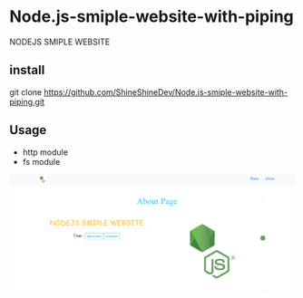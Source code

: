 # Node.js-smiple-website-with-piping
NODEJS SMIPLE WEBSITE


## install
git clone https://github.com/ShineShineDev/Node.js-smiple-website-with-piping.git


## Usage 
- http module
- fs module 

<img src="https://github.com/ShineShineDev/Node.js-smiple-website-with-piping/blob/master/app.png"/>
